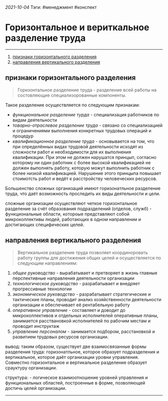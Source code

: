 *2021-10-04*
Тэги: #менеджмент #конспект 
# Горизонтальное и вериткальное разделение труда
---

1. [признаки горизонтального разделения](menagement(5).md#признаки%20горизонтального%20разделения)
2. [направления вертикального разделения](menagement(5).md#направления%20вертикального%20разделения)

## признаки горизонтального разделения

>Горизонтальное разделение труда - разделение всей работы на состовляющие специализорованные компоненты.

Такое разделение осуществляется по следующим признакам:
- *функциональное разделение турда* - специализация работников по видам деятельности
- *товарно-отраслевое разделение труда* - связано со специализацией и ограничениями выполнения конкретных трудовых операций и процедур
- *квалификационное разделение труда* - основывается на том, что при определённых видах трудовой деятельности исходят из сложности работ и необходимости для их выполнения квалификации. При этом не должен нарушатся принцып, согласно которому ни один работник с более высокой квалификацией не должен выполнять работу, которую можут выполнить работник с более низкой квалификацией. Нарушение этого принцыпа повышает стоимотсть работ и ведёт к расстройству человеческих ресурсов.

Большенство сложных организаций имеют горизонатльное разделение труда, что даёт возможность проследить их виды деятельности и цели.

сложные организации осуществляют четкое горизонтальное разделение за счёт образования подразделений (отделов, служб) - функциональные области, котороые представляют собой микроколлективы людей, работающих в одном направлении и достигающих специфических целей.

## направления вертикального разделения

>Вертикальное разделение труда позволяет координоровать работу группы для достижения общих целей и осуществляется по следующим направлениям:
1. *общее руководство* - вырабатывает и претворяет в жизнь главные перспективные направления деятельности организации
2. *технологическое руководство* - разрабатывает и внедряет прогрессивные технологии
3. *экономическое руководство* - разрабатывает стратегические и тактические планы, проводит анализ хозяйственности деятельности организации и обеспечивает её рентабельную работу
4. *оперативное управление* - составляет и доводит до микроколлективов и отдельных исполнителей оперативные планы, занимается расствановкой исполнителей по рабочим местам и проводит инструктаж
5. *управление персоналом* - занимается подбором, расстановкой и развитием трудовых ресурсов организации.

вывод: таким образом, существует две взаимосвязанные формы разделения труда: горизонатльное, которое образует подразделения и вертикальное, которое даёт организации уровни управления. Совместно горизонтальное и вертикальное разделение образует срауктуру организации.

структура: - логическое взаимоотношение уровней управления и функциональных областей, построенные в форме, позволяющей достичь целей организации.

---

